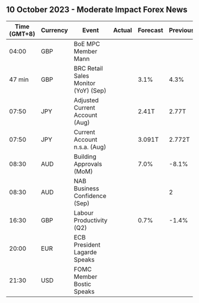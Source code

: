 ## 10 October 2023 - Moderate Impact Forex News

| Time (GMT+8) | Currency | Event | Actual | Forecast | Previous |
|------|----------|-------|--------|----------|----------|
| 04:00 | GBP | BoE MPC Member Mann |  |  |  |
| 47 min | GBP | BRC Retail Sales Monitor (YoY) (Sep) |  | 3.1% | 4.3% |
| 07:50 | JPY | Adjusted Current Account (Aug) |  | 2.41T | 2.77T |
| 07:50 | JPY | Current Account n.s.a. (Aug) |  | 3.091T | 2.772T |
| 08:30 | AUD | Building Approvals (MoM) |  | 7.0% | -8.1% |
| 08:30 | AUD | NAB Business Confidence (Sep) |  |  | 2 |
| 16:30 | GBP | Labour Productivity (Q2) |  | 0.7% | -1.4% |
| 20:00 | EUR | ECB President Lagarde Speaks |  |  |  |
| 21:30 | USD | FOMC Member Bostic Speaks |  |  |  |
